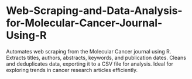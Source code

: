 # Web-Scraping-and-Data-Analysis-for-Molecular-Cancer-Journal-Using-R
Automates web scraping from the Molecular Cancer journal using R. Extracts titles, authors, abstracts, keywords, and publication dates. Cleans and deduplicates data, exporting it to a CSV file for analysis. Ideal for exploring trends in cancer research articles efficiently.
